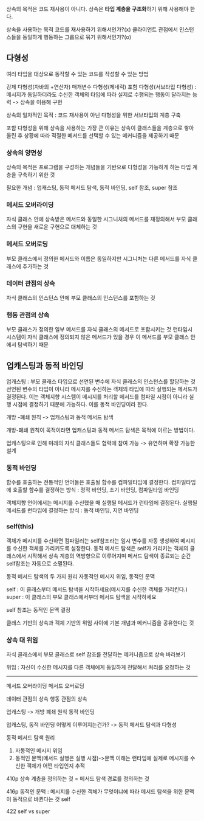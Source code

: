 
상속의 목적은 코드 재사용이 아니다. 상속은 **타입 계층을 구조화**하기 위해 사용해야 한다.

상속을 사용하는 목적
코드를 재사용하기 위해서인가?(x)
클라이언트 관점에서 인스턴스들을 동일하게 행동하는 그룹으로 묶기 위해서인가?(o)

## 다형성
여러 타입을 대상으로 동작할 수 있는 코드를 작성할 수 있는 방법

강제 다형성(자바의 +연산자)
매개변수 다형성(제네릭)
포함 다형성(서브타입 다형성) : 메시지가 동일하더라도 수신한 객체의 타입에 따라 실제로 수행되는 행동이 달라지는 능력 -> 상속을 이용해 구현

상속의 일차적인 목적 : 코드 재사용이 아닌 다형성을 위한 서브타입의 계층 구축

포함 다형성을 위해 상속을 사용하는 가장 큰 이유는 상속이 클래스들을 계층으로 쌓아 올린 후 상황에 따라 적절한 메서드를 선택할 수 있는 메커니즘을 제공하기 때문

### 상속의 양면성
상속의 목적은 프로그램을 구성하는 개념들을 기반으로 다형성을 가능하게 하는 타입 계층을 구축하기 위한 것

필요한 개념 : 업캐스팅, 동적 메서드 탐색, 동적 바인딩, self 참조, super 참조

### 메서드 오버라이딩
자식 클래스 안에 상속받은 메서드와 동일한 시그니처의 메서드를 재정의해서 부모 클래스의 구현을 새로운 구현으로 대체하는 것

### 메서드 오버로딩
부모 클래스에서 정의한 메서드와 이름은 동일하지만 시그니처는 다른 메서드를 자식 클래스에 추가하는 것

### 데이터 관점의 상속
자식 클래스의 인스턴스 안에 부모 클래스의 인스턴스를 포함하는 것

### 행동 관점의 상속
부모 클래스가 정의한 일부 메서드를 자식 클래스의 메서드로 포함시키는 것
런타임시 시스템이 자식 클래스에 정의되지 않은 메서드가 있을 경우 이 메서드를 부모 클래스 안에서 탐색하기 때문

## 업캐스팅과 동적 바인딩
업캐스팅 : 부모 클래스 타입으로 선언된 변수에 자식 클래스의 인스턴스를 할당하는 것
선언된 변수의 타입이 아니라 메시지를 수신하는 객체의 타입에 따라 실행되는 메서드가 결정된다. 이는 객체지향 시스템이 메시지를 처리할 메서드를 컴파일 시점이 아니라 실행 시점에 결정하기 때문에 가능하다. 이를 동적 바인딩이라 한다.

개방 -폐쇄 원칙 -> 업캐스팅과 동적 메서드 탐색

개방-폐쇄 원칙이 목적이라면 업캐스팅과 동적 메서드 탐색은 목적에 이르는 방법이다.

업캐스팅으로 인해 미래의 자식 클래스들도 협력에 참여 가능 -> 유연하며 확장 가능한 설계

### 동적 바인딩
함수를 호출하는 전통적인 언어들은 호출될 함수를 컴파일타임에 결정한다.
컴파일타임에 호출할 함수를 결정하는 방식 : 정적 바인딩, 초기 바인딩, 컴파일타임 바인딩

객체지향 언어에서는 메시지를 수신했을 때 실행될 메서드가 런타임에 결정된다.
실행될 메서드를 런타임에 결정하는 방식 : 동적 바인딩, 지연 바인딩

### self(this)
객체가 메시지를 수신하면 컴파일러는 self참조라는 임시 변수를 자동 생성하여 메시지를 수신한 객체를 가리키도록 설정한다. 동적 메서드 탐색은 self가 가리키는 객체의 클래스에서 시작해서 상속 계층의 역방향으로 이루어지며 메서드 탐색이 종료되는 순간 self참조는 자동으로 소멸된다.

동적 메서드 탐색의 두 가지 원리
자동적인 메시지 위임, 동적인 문맥

self : 이 클래스부터 메서드 탐색을 시작하세요(메시지를 수신한 객체를 가리킨다.)
super : 이 클래스의 부모 클래스에서부터 메서드 탐색을 시작하세요

self 참조는 동적인 문맥 결정

클래스 기반의 상속과 객체 기반의 위임 사이에 기본 개념과 메커니즘을 공유한다는 것

### 상속 대 위임
자식 클래스에서 부모 클래스로 self 참조를 전달하는 메커니즘으로 상속 바라보기

위임 : 자신이 수신한 메시지를 다른 객체에게 동일하게 전달해서 처리를 요청하는 것

---
메서드 오버라이딩
메서드 오버로딩

데이터 관점의 상속
행동 관점의 상속

업캐스팅 -> 개방 폐쇄 원칙
동적 바인딩

업캐스팅, 동적 바인딩 어떻게 이루어지는건가?
-> 동적 메서드 탐색과 다형성

동적 메서드 탐색 원리
1. 자동적인 메시지 위임
2. 동적인 문맥(메서드 실행은 실행 시점)->문맥 이해는 런타임에 실제로 메시지를 수신한 객체가 어떤 타입인지 추적

410p
상속 계층을 정의하는 것 = 메서드 탐색 경로를 정의하는 것

416p
동적인 문맥 : 메시지를 수신한 객체가 무엇이냐에 따라 메서드 탐색을 위한 문맥이 동적으로 바뀐다는 것
self

422 self vs super
